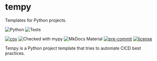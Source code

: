 # tempy
Templates for Python projects.

![Python](https://img.shields.io/badge/Python-3.10%20%7C%203.11-blue?logo=python&logoColor=white)
![Tests](https://github.com/MhdMartini/tempy/actions/workflows/ci.yml/badge.svg)
<!-- [![Coverage status][codecov-image]][codecov-link] -->
[![cov](https://mhdmartini.github.io/tempy/badges/coverage.svg)](https://github.com/mhdmartini/tempy/actions)
![Checked with mypy](https://img.shields.io/badge/mypy-checked-blue)
![MkDocs Material](https://img.shields.io/badge/MkDocs-Material-lightgrey?logo=materialdesign)
[![pre-commit](https://img.shields.io/badge/pre--commit-enabled-brightgreen?logo=pre-commit)](https://github.com/MhdMartini/tempy/blob/main/.pre-commit-config.yaml)
[![license](https://img.shields.io/github/license/tempy/tempy.svg)](https://github.com/tempy/tempy/blob/main/LICENSE)

Tempy is a Python project template that tries to automate CICD best practices.
